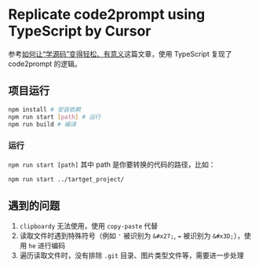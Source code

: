 # Replicate code2prompt using TypeScript by Cursor

参考[如何让“学源码”变得轻松、有意义](https://mp.weixin.qq.com/s/RuwB9L5HNbPvNdJsQZGsIQ)这篇文章，使用 TypeScript 复现了 code2prompt 的逻辑。

## 项目运行

```bash
npm install # 安装依赖
npm run start [path] # 运行
npm run build # 编译
```

### 运行
`npm run start [path]` 其中 path 是你要转换的代码的路径，比如：

```bash
npm run start ../tartget_project/
```

## 遇到的问题
1. `clipboardy` 无法使用，使用 `copy-paste` 代替
2. 读取文件时遇到特殊符号（例如 `'` 被识别为 `&#x27;`, `=` 被识别为 `&#x3D;`），使用 `he` 进行编码
3. 遍历读取文件时，没有排除 `.git` 目录、图片类型文件等，需要进一步处理


